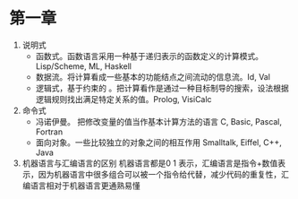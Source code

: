 # 第一章
1. 说明式
    - 函数式。函数语言采用一种基于递归表示的函数定义的计算模式。Lisp/Scheme, ML, Haskell
    - 数据流。将计算看成一些基本的功能结点之间流动的信息流。Id, Val
    - 逻辑式，基于约束的 。把计算看作是通过一种目标制导的搜索，设法根据逻辑规则找出满足特定关系的值。Prolog, VisiCalc
2. 命令式
    - 冯诺伊曼。 把修改变量的值当作基本计算方法的语言 C, Basic, Pascal, Fortran
    - 面向对象。一些比较独立的对象之间的相互作用 Smalltalk, Eiffel, C++, Java
3. 机器语言与汇编语言的区别
机器语言都是0 1 表示，汇编语言是指令+数值表示，因为机器语言中很多组合可以被一个指令给代替，减少代码的重复性，汇编语言相对于机器语言更通熟易懂